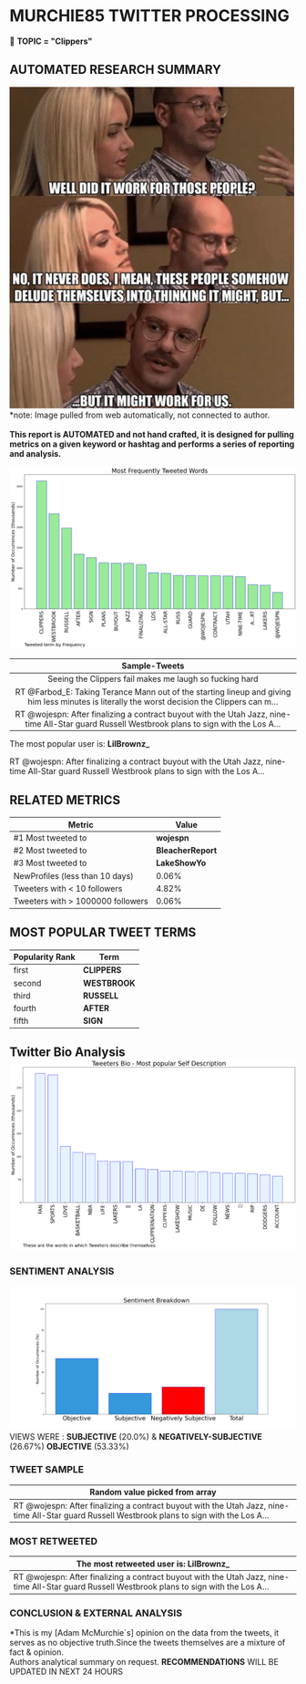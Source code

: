 # MURCHIE85 TWITTER PROCESSING 
&#x1F34E; **TOPIC = "Clippers"**

## AUTOMATED RESEARCH SUMMARY

![image](assets/2023-02-20hashtagImage.png)*note: Image pulled from web automatically, not connected to author.
<br></br>
<b> This report is AUTOMATED and not hand crafted, it is designed for pulling metrics on a given keyword or hashtag and performs a series of reporting and analysis.</b>



![image](assets/2023-02-20TWEETS.png)



|                **Sample-Tweets**        |
| :-------------: |
| Seeing the Clippers fail makes me laugh so fucking hard |
| RT @Farbod_E: Taking Terance Mann out of the starting lineup and giving him less minutes is literally the worst decision the Clippers can m… |
| RT @wojespn: After finalizing a contract buyout with the Utah Jazz, nine-time All-Star guard Russell Westbrook plans to sign with the Los A… |

The most popular user is: **LilBrownz_**
<div class="alert alert-block alert-danger"> RT @wojespn: After finalizing a contract buyout with the Utah Jazz, nine-time All-Star guard Russell Westbrook plans to sign with the Los A…</div>

## RELATED METRICS<br>
| Metric | Value |
| ------------- | ------------- |
| #1 Most tweeted to  | **wojespn** |
| #2 Most tweeted to  | **BleacherReport** |
| #3 Most tweeted to  | **LakeShowYo** |
| NewProfiles (less than 10 days) | 0.06%  |
| Tweeters with < 10 followers  | 4.82%|
| Tweeters with > 1000000 followers  | 0.06%  |



## MOST POPULAR TWEET TERMS 


| Popularity Rank  | Term |
| ------------- | ------------- |
| first  | **CLIPPERS**  |
| second  | **WESTBROOK**  |
| third  | **RUSSELL** |
| fourth  | **AFTER**  |
| fifth  | **SIGN**  |


## Twitter Bio Analysis![image](assets/2023-02-20BIO.png)
### SENTIMENT ANALYSIS
![image](assets/2023-02-20sentiment.png)
VIEWS WERE : **SUBJECTIVE**  (20.0%) & **NEGATIVELY-SUBJECTIVE** (26.67%) **OBJECTIVE** (53.33%)

### TWEET SAMPLE 
| Random value picked from array |
| ------------- |
|RT @wojespn: After finalizing a contract buyout with the Utah Jazz, nine-time All-Star guard Russell Westbrook plans to sign with the Los A… |

### MOST RETWEETED 

| The most retweeted user is: **LilBrownz_**  |
| ------------- |
| RT @wojespn: After finalizing a contract buyout with the Utah Jazz, nine-time All-Star guard Russell Westbrook plans to sign with the Los A… |

### CONCLUSION & EXTERNAL ANALYSIS

*This is my [Adam McMurchie`s] opinion on the data from the tweets, it serves as no objective truth.Since the tweets themselves are a mixture of fact & opinion.<br>
Authors analytical summary on request.
**RECOMMENDATIONS** WILL BE UPDATED IN NEXT  24 HOURS <br>